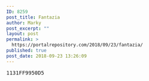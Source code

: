 ```yaml
---
ID: 8259
post_title: Fantazia
author: Marky
post_excerpt: ""
layout: post
permalink: >
  https://portalrepository.com/2018/09/23/fantazia/
published: true
post_date: 2018-09-23 13:26:09
---
```

<pre>1131FF9950D5</pre>